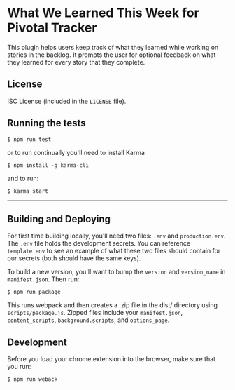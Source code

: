 # What We Learned This Week for Pivotal Tracker

This plugin helps users keep track of what they learned while working on stories in the backlog. It prompts the user for
optional feedback on what they learned for every story that they complete.

## License

ISC License (included in the `LICENSE` file).

## Running the tests

```
$ npm run test
```

or to run continually you'll need to install Karma
```
$ npm install -g karma-cli
```
and to run:
```
$ karma start
```

---

## Building and Deploying

For first time building locally, you'll need two files: `.env` and `production.env`. The `.env` file holds the development secrets. You can reference `template.env` to see an example of what these two files should contain for our secrets (both should have the same keys).

To build a new version, you'll want to bump the `version` and `version_name` in `manifest.json`.
Then run:

```$xslt
$ npm run package
```

This runs webpack and then creates a .zip file in the dist/ directory using `scripts/package.js`. Zipped files include 
your `manifest.json`, `content_scripts`, `background.scripts`, and `options_page`.

## Development

Before you load your chrome extension into the browser, make sure that you run:

```$xslt
$ npm run weback
```